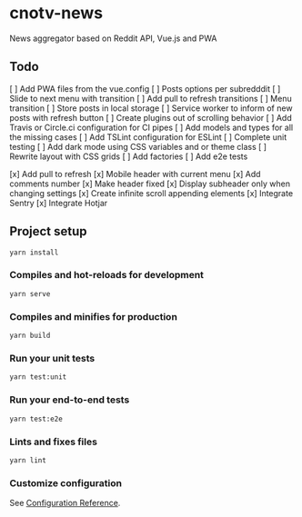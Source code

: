 # cnotv-news

News aggregator based on Reddit API, Vue.js and PWA

## Todo

[ ] Add PWA files from the vue.config
[ ] Posts options per subredddit
[ ] Slide to next menu with transition
[ ] Add pull to refresh transitions
[ ] Menu transition
[ ] Store posts in local storage
[ ] Service worker to inform of new posts with refresh button
[ ] Create plugins out of scrolling behavior
[ ] Add Travis or Circle.ci configuration for CI pipes
[ ] Add models and types for all the missing cases
[ ] Add TSLint configuration for ESLint
[ ] Complete unit testing
[ ] Add dark mode using CSS variables and or theme class
[ ] Rewrite layout with CSS grids
[ ] Add factories
[ ] Add e2e tests

[x] Add pull to refresh
[x] Mobile header with current menu
[x] Add comments number
[x] Make header fixed
[x] Display subheader only when changing settings
[x] Create infinite scroll appending elements
[x] Integrate Sentry
[x] Integrate Hotjar


## Project setup
```
yarn install
```

### Compiles and hot-reloads for development
```
yarn serve
```

### Compiles and minifies for production
```
yarn build
```

### Run your unit tests
```
yarn test:unit
```

### Run your end-to-end tests
```
yarn test:e2e
```

### Lints and fixes files
```
yarn lint
```

### Customize configuration
See [Configuration Reference](https://cli.vuejs.org/config/).
